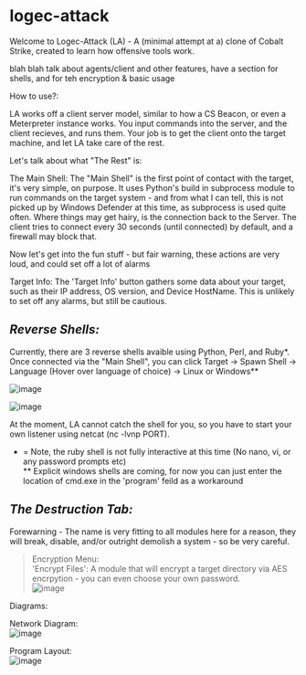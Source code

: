 # logec-attack
Welcome to Logec-Attack (LA) - A (minimal attempt at a) clone of Cobalt Strike, created to learn how offensive tools work. <br>

blah blah talk about agents/client and other features, have a section for shells, and for teh encryption & basic usage


How to use?:

LA works off a client server model, similar to how a CS Beacon, or even a Meterpreter instance works. You input commands into the server,
and the client recieves, and runs them. Your job is to get the client onto the target machine, and let LA take care of the rest. 

Let's talk about what "The Rest" is:

The Main Shell:
  The "Main Shell" is the first point of contact with the target, it's very simple, on purpose. It uses Python's build in subprocess module to run commands on the target system - and from what I can tell, this is not picked up by Windows Defender at this time, as subprocess is used quite often. Where things may get hairy, is the connection back to the Server. The client tries to connect every 30 seconds (until connected) by default, and a firewall may block that. 

Now let's get into the fun stuff - but fair warning, these actions are very loud, and could set off a lot of alarms

Target Info:
  The 'Target Info' button gathers some data about your target, such as their IP address, OS version, and Device HostName. This is unlikely to set off any alarms, but still be cautious. 

## _Reverse Shells:_
  Currently, there are 3 reverse shells avaible using Python, Perl, and Ruby*. Once connected via the "Main Shell", you can click Target -> Spawn Shell -> Language (Hover over language of choice) -> Linux or Windows**
  
![image](https://user-images.githubusercontent.com/91687869/206891032-7c476ffb-4bea-4438-ae5a-74da547982cf.png)

![image](https://user-images.githubusercontent.com/91687869/206891820-3fbadd92-7b2f-4e80-8d4e-03f9aeb0419d.png)


At the moment, LA cannot catch the shell for you, so you have to start your own listener using netcat (nc -lvnp PORT). 

* = Note, the ruby shell is not fully interactive at this time (No nano, vi, or any password prompts etc) <br>
** Explicit windows shells are coming, for now you can just enter the location of cmd.exe in the 'program' feild as a workaround

## _The Destruction Tab: <br>_
  Forewarning - The name is very fitting to all modules here for a reason, they will break, disable, and/or outright demolish a system - so be very careful. <br>
  >Encryption Menu:<br>
  'Encrypt Files': A module that will encrypt a target directory via AES encrpytion - you can even choose your own password. <br>
   ![image](https://user-images.githubusercontent.com/91687869/206891627-b1a39a5e-c0ec-4f60-aafb-773afe33e5b4.png)

  


Diagrams: <br>

Network Diagram: <br>
![image](https://user-images.githubusercontent.com/91687869/206885050-58326a5f-c243-4931-a7ea-725d1f92bf0f.png) <br>

Program Layout: <br>
![image](https://user-images.githubusercontent.com/91687869/206885056-85b932d1-1344-4020-8336-522bf4b36e1b.png)
